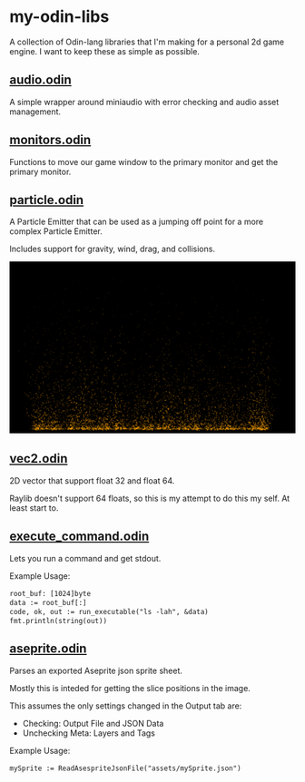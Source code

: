 # my-odin-libs

A collection of Odin-lang libraries that I'm making for a personal 2d game engine. I want to keep these as simple as possible.

## [audio.odin](audio.odin)

A simple wrapper around miniaudio with error checking and audio asset management.

## [monitors.odin](monitors.odin)

Functions to move our game window to the primary monitor and get the primary monitor.

## [particle.odin](particle.odin)

A Particle Emitter that can be used as a jumping off point for a more complex Particle Emitter.

Includes support for gravity, wind, drag, and collisions.

![Example](images/particles.png)

## [vec2.odin](vec2.odin)

2D vector that support float 32 and float 64.

Raylib doesn't support 64 floats, so this is my attempt to do this my self. At least start to.

## [execute_command.odin](execute_command.odin)

Lets you run a command and get stdout.

Example Usage:

```odin
root_buf: [1024]byte
data := root_buf[:]
code, ok, out := run_executable("ls -lah", &data)
fmt.println(string(out))
```

## [aseprite.odin](aseprite/aseprite.odin)

Parses an exported Aseprite json sprite sheet.

Mostly this is inteded for getting the slice positions in the image.

This assumes the only settings changed in the Output tab are:

* Checking: Output File and JSON Data
* Unchecking Meta: Layers and Tags

Example Usage:

```odin
mySprite := ReadAsespriteJsonFile("assets/mySprite.json")
```
